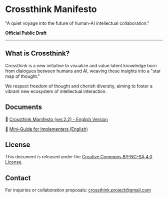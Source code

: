 # Crossthink Manifesto

"A quiet voyage into the future of human-AI intellectual collaboration."

**Official Public Draft**

---

## What is Crossthink?

Crossthink is a new initiative to visualize and value latent knowledge born from dialogues between humans and AI, weaving these insights into a "star map of thought."

We respect freedom of thought and cherish diversity, aiming to foster a vibrant new ecosystem of intellectual interaction.

## Documents

📄 [Crossthink Manifesto (ver.2.2) - English Version](./Crossthink_Manifesto_En.md)

📄 [Mini-Guide for Implementers (English)](./IMPLEMENTERS_GUIDE_EN.md)

## License

This document is released under the [Creative Commons BY-NC-SA 4.0 License](https://creativecommons.org/licenses/by-nc-sa/4.0/).

## Contact

For inquiries or collaboration proposals: crossthink.project@gmail.com
